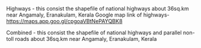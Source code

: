 Highways - this consist the shapefile of national highways about 36sq.km near Angamaly, Eranakulam, Kerala
Google map link of highways-https://maps.app.goo.gl/cpgoaVBtNePAYQBK8

Combined - this consist the shapefile of national highways and parallel non-toll roads about 36sq.km near Angamaly, Eranakulam, Kerala

